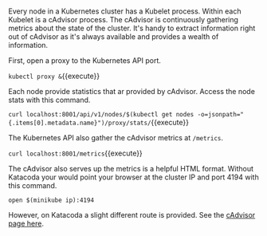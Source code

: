 # #

Every node in a Kubernetes cluster has a Kubelet process. Within each Kubelet is a cAdvisor process. The cAdvisor is continuously gathering metrics about the state of the cluster. It's handy to extract information right out of cAdvisor as it's always available and provides a wealth of information.

First, open a proxy to the Kubernetes API port.

`kubectl proxy &`{{execute}}

Each node provide statistics that ar provided by cAdvisor. Access the node stats with this command.

`curl localhost:8001/api/v1/nodes/$(kubectl get nodes -o=jsonpath="{.items[0].metadata.name}")/proxy/stats/`{{execute}}

The Kubernetes API also gather the cAdvisor metrics at `/metrics`.

`curl localhost:8001/metrics`{{execute}}

The cAdvisor also serves up the metrics is a helpful HTML format. Without Katacoda your would point your browser at the cluster IP and port 4194 with this command.

`open $(minikube ip):4194`

However, on Katacoda a slight different route is provided. See the [cAdvisor page here](`https://[[HOST_SUBDOMAIN]]-4194-[[KATACODA_HOST]].environments.katacoda.com/`{{execute}}).
